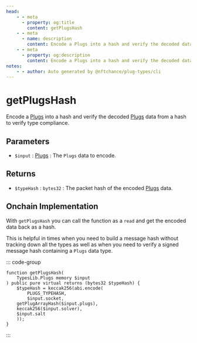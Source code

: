 ```yaml
---
head:
    - - meta
      - property: og:title
        content: getPlugsHash
    - - meta
      - name: description
        content: Encode a Plugs into a hash and verify the decoded data to verify type compliance.
    - - meta
      - property: og:description
        content: Encode a Plugs into a hash and verify the decoded data to verify type compliance.
notes:
    - - author: Auto generated by @nftchance/plug-types/cli
---
```

        
# getPlugsHash

Encode a [Plugs](/generated/base-types/Plugs) into a hash and verify the decoded [Plugs](/generated/base-types/Plugs) data from a hash to verify type compliance.

## Parameters

- `$input` : [Plugs](/generated/base-types/Plugs) : The `Plugs` data to encode.

## Returns

- `$typeHash` : `bytes32` : The packet hash of the encoded [Plugs](/generated/base-types/Plugs) data.

## Onchain Implementation

With `getPlugsHash` you can call the function as a `read` and get the encoded data back as a hash. 
        
This is helpful in times when you need to build a message hash without tracking down all the types as well as when you need to verify a signed message hash containing a `Plugs` data type.

::: code-group

``` solidity [Types.sol:getPlugsHash]
function getPlugsHash(
	TypesLib.Plugs memory $input
) public pure virtual returns (bytes32 $typeHash) {
	$typeHash = keccak256(abi.encode(
		PLUGS_TYPEHASH,
		$input.socket,
	getPlugArrayHash($input.plugs),
	keccak256($input.solver),
	$input.salt
	));
}
``` 

:::
